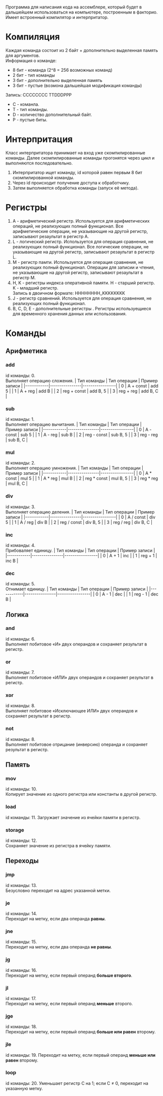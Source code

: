 Программа для написания кода на ассемблере, который будет в дальшейшем использоваться на компьютере, построенным в факторио. Имеет встроенный компилятор и интерпритатор.

# Компиляция
Каждая команда состоит из 2 байт + дополнительно выделенная память для аргументов.  
Информация о команде:
- 8 бит - команда (2^8 = 256 возможных команд)  
- 2 бит - тип команды  
- 3 бит - дополнительно выделенная память  
- 3 бит - пустые (возмона дальшейшая модификация команды)

Запись:
CCCCCCCC TTDDDPPP
- C - команла.
- T - тип команды.
- D - количество дополнительный байт.
- P - пустые биты.

# Интерпритация
Класс интерпритатора принимает на вход уже скомпилированные команды. Далее скомпилированные команды прогонятся через цикл и выполняются последовательно.  
1) Интерпритатор ищет команду, id которой равен первым 8 бит скомпилированной команды.
2) Через id происходит получение доступа к обработчику.
3) Затем выполняется обработка команды (запуск её метода).

# Регистры
1) A - арифметический регистр.
   Используется для арифметических операций, не реализующих полный функционал. Все арифметические операции, не указывающие на другой регистр, записывают резаультат в регистр A.
3) L - логический регистр.
   Используется для операция сравнения, не реализующих полный функционал. Все логические операции, не указывающие на другой регистр, записывают резаультат в регистр L.
4) M - регистр памти.
   Используется для операция сравнения, не реализующих полный функционал. Операции для записии и чтения, не указывающие на другой регистр, записывают резаультат в регистр M.
6) H, K - регистры индекса оперативной памяти.
   H - старший регистр.  
   K - младший регистр.  
   Запись в двоичном формате: HHHHHHHH_KKKKKKKK
8) J - регистр сравнений.
   Используется для операция сравнения, не реализующих полный функционал.
9) B, C, D, E - дополнительные регистры  .
   Регистры используещиеся для временного хранения данных или использования.

# Команды

## Арифметика

### add
id команды: 0.  
Выполняет операцию сложения.
| Тип команды | Тип операции   | Пример записи  |
|------------|----------------|-----------------|
| 0          | A + const      | add 5           |
| 1          | A + reg        | add B           |
| 2          | reg + const    | add B, 5        |
| 3          | reg + reg      | add B, C        |

### sub
id команды: 1.  
Выполняет операцию вычитания.
| Тип команды | Тип операции   | Пример записи  |
|------------|----------------|-----------------|
| 0          | A - const      | sub 5           |
| 1          | A - reg        | sub B           |
| 2          | reg - const    | sub B, 5        |
| 3          | reg - reg      | sub B, C        |

### mul
id команды: 2.  
Выполняет операцию умножения.
| Тип команды | Тип операции   | Пример записи  |
|------------|----------------|-----------------|
| 0          | A * const      | mul 5           |
| 1          | A * reg        | mul B           |
| 2          | reg * const    | mul B, 5        |
| 3          | reg * reg      | mul B, C        |

### div
id команды: 3.  
Выполняет операцию деления.
| Тип команды | Тип операции   | Пример записи  |
|------------|----------------|-----------------|
| 0          | A / const      | div 5           |
| 1          | A / reg        | div B           |
| 2          | reg / const    | div B, 5        |
| 3          | reg / reg      | div B, C        |

### inc
id команды: 4.  
Прибоваляет единицу.
| Тип команды | Тип операции   | Пример записи  |
|------------|----------------|-----------------|
| 0          | A + 1          | inc             |
| 1          | reg + 1        | inc B           |

### dec
id команды: 5.  
Отнимает единицу.
| Тип команды | Тип операции   | Пример записи  |
|------------|----------------|-----------------|
| 0          | A - 1          | dec             |
| 1          | reg - 1        | dec B           |

## Логика

### and
id команды: 6.  
Выполняет побитовое «И» двух операндов и сохраняет результат в регистр.

### or
id команды: 7.  
Выполняет побитовое «ИЛИ» двух операндов и сохраняет результат в регистр.

### xor
id команды: 8.  
Выполняет побитовое «Исключающее ИЛИ» двух операндов и сохраняет результат в регистр.

### not
id команды: 8.  
Выполняет побитовое отрицание (инверсию) операнда и сохраняет результат в регистр.

## Память
### mov
id команды: 10.  
Копирует значение из одного регистра или константы в другой регистр.

### load
id команды: 11. 
Загружает значение из ячейки памяти в регистр.

### storage
id команды: 12.  
Сохраняет значение из регистра в ячейку памяти.

## Переходы
### jmp
id команды: 13.  
Безусловно переходит на адрес указанной метки.

### je
id команды: 14.  
Переходит на метку, если два операнда **равны**.

### jne
id команды: 15.  
Переходит на метку, если два операнда **не равны**.

### jg
id команды: 16.  
Переходит на метку, если первый операнд **больше второго**.

### jl
id команды: 17.  
Переходит на метку, если первый операнд **меньше** второго.

### jge
id команды: 18.  
Переходит на метку, если первый операнд **больше или равен** второму.

### jle
id команды: 19.
Переходит на метку, если первый операнд **меньше или равен** второму.

### loop
id команды: 20.
Уменьшает регистр C на 1; если C ≠ 0, переходит на указанную метку.
